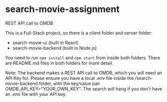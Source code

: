 # search-movie-assignment

REST API call to OMDB

This is a Full-Stack project, so there is a client folder and server folder:

- search-movie-ui (built in React)
- search-movie-backend (built in Node.js)

You need to run `npm install` and `npm start` from inside both folders.
There are README.md files in both folders for more detail.

Note: The backend makes a REST API call to OMDB, which you will need an API Key for. Please ensure you have a local .env file inside the /search-movie-backend folder, with the key/value pair OMDB_API_KEY="YOUR_OWN_KEY". The search will hang if you don't have an .env file with your API key.
